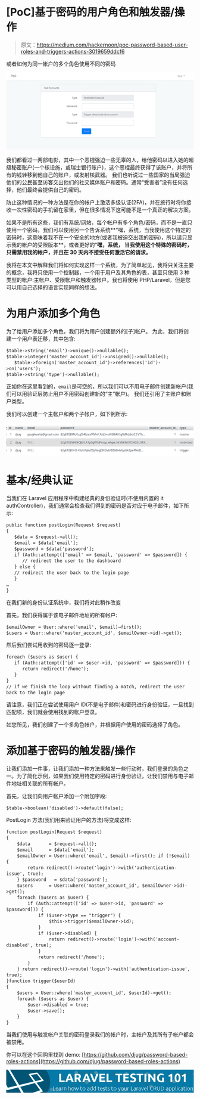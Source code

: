 # [PoC]基于密码的用户角色和触发器/操作

> 原文：<https://medium.com/hackernoon/poc-password-based-user-roles-and-triggers-actions-3019659ddcf6>

或者如何为同一帐户的多个角色使用不同的密码

![](img/a4ff19115d23fd67d42f53cffdc8b98a.png)

我们都看过一两部电影，其中一个恶棍强迫一些无辜的人，给他密码以进入她的超级秘密账户(一个核设施，或瑞士银行账户)，这个恶棍最终获得了该账户，并将所有的钱转移到他自己的账户，或发射核武器。
我们也听说过一些国家的当局强迫他们的公民甚至访客交出他们的社交媒体账户和密码。通常“受害者”没有任何选择，他们最终会提供自己的密码。

防止这种情况的一种方法是在你的帐户上激活多级认证(2FA)，并在旅行时将你接收一次性密码的手机留在家里，但在很多情况下这可能不是一个真正的解决方案。

如果不是所有这些，我们有系统/网站，每个帐户有多个角色/密码，而不是一直只使用一个密码，我们可以使用另一个告诉系统**“嘿，系统，当我使用这个特定的密码时，这意味着我不在一个安全的地方(或者我被迫交出我的密码)，所以请只显示我的帐户的受限版本**，或者更好的“**嘿，系统， 当我使用这个特殊的密码时，只需禁用我的帐户，并且在 30 天内不接受任何激活它的请求。**

我将在本文中解释我们将如何实现这样一个系统，为了简单起见，我将只关注主要的概念，我将只使用一个控制器，一个用于用户及其角色的表，甚至只使用 3 种类型的帐户:主帐户、受限帐户和触发器帐户。我也将使用 PHP/Laravel，但是您可以用自己选择的语言实现同样的想法。

# 为用户添加多个角色

为了给用户添加多个角色，我们将为用户创建额外的[子]帐户。
为此，我们将创建一个用户表迁移，其中包含:

```
$table->string('email')->unique()->nullable();
$table->integer('master_account_id')->unsigned()->nullable();
   $table->foreign('master_account_id')->references('id')->on('users');
$table->string('type')->nullable();
```

正如你在这里看到的，`email`是可空的，所以我们可以不用电子邮件创建新帐户(我们可以用验证层防止用户不用密码创建新的“主”帐户)。
我们还引用了主账户和账户类型。

我们可以创建一个主帐户和两个子帐户，如下例所示:

![](img/df9df4c4a8352b1d19d2a01c0757f3a1.png)

# 基本/经典认证

当我们在 Laravel 应用程序中构建经典的身份验证时(不使用内置的 it authController)，我们通常会检查我们得到的密码是否对应于电子邮件，如下所示:

```
public function postLogin(Request $request)
{
   $data = $request->all();
   $email = $data['email'];
   $password = $data['password'];
   if (Auth::attempt(['email' => $email, 'password' => $password]) {
      // redirect the user to the dashboard
   } else {
   // redirect the user back to the login page
   }
…
}
```

在我们新的身份认证系统中，我们将对此稍作改变

首先，我们获得属于该电子邮件地址的所有帐户:

```
$emailOwner = User::where('email', $email)→first();
$users = User::where('master_account_id', $emailOwner->id)->get();
```

然后我们尝试用收到的密码逐一登录:

```
foreach ($users as $user) {
   if (Auth::attempt(['id' => $user->id, 'password' => $password])) {
      return redirect('/home');
   }
}
// if we finish the loop without finding a match, redirect the user back to the login page
```

请注意，我们正在尝试使用用户 ID(不是电子邮件)和密码进行身份验证，一旦找到匹配项，我们就会使用找到的帐户登录。

如您所见，我们创建了一个多角色帐户，并根据用户使用的密码选择了角色。

# 添加基于密码的触发器/操作

让我们添加一件事，让我们添加一种方法来触发一些行动时，我们登录的角色之一。为了简化示例，如果我们使用特定的密码进行身份验证，让我们禁用与电子邮件地址相关联的所有帐户。

首先，让我们向用户帐户添加一个附加字段:

```
$table->boolean('disabled')->default(false);
```

PostLogin 方法(我们用来验证用户的方法)将变成这样:

```
function postLogin(Request $request)
{
    $data       = $request->all();
    $email      = $data['email'];
    $emailOwner = User::where('email', $email)->first(); if (!$email) {
        return redirect()->route('login')->with('authentication-issue', true);
    } $password   = $data['password'];
    $users      = User::where('master_account_id', $emailOwner->id)->get();
    foreach ($users as $user) {
        if (Auth::attempt(['id' => $user->id, 'password' => $password])) {
            if ($user->type == "trigger") {
                $this->trigger($emailOwner->id);
            }
            if ($user->disabled) {
                return redirect()->route('login')->with('account-disabled', true);
            }
            return redirect('/home');
        }
    } return redirect()->route('login')->with('authentication-issue', true);
}function trigger($userId)
{
    $users = User::where('master_account_id', $userId)->get();
    foreach ($users as $user) {
        $user->disabled = true;
        $user->save();
    }
}
```

当我们使用与触发帐户关联的密码登录我们的帐户时，主帐户及其所有子帐户都会被禁用。

你可以在这个回购里找到 demo:
[https://github.com/djug/password-based-roles-actions](https://github.com/djug/password-based-roles-actions)

[![](img/52bf9e84126f483254abfde8427668f0.png)](https://goo.gl/RDUt4v)